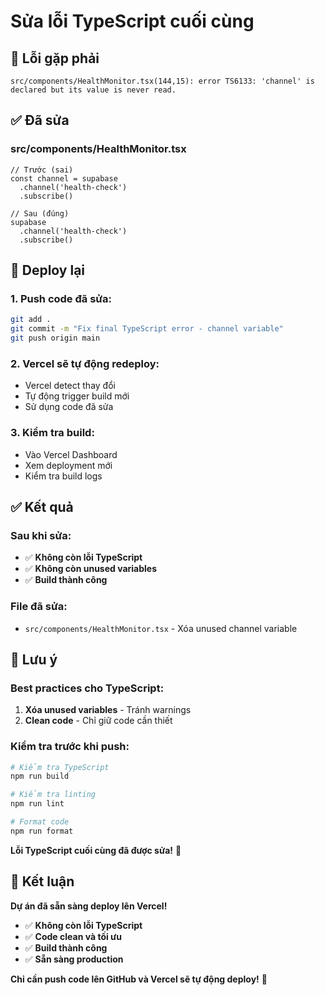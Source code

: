 # Sửa lỗi TypeScript cuối cùng

## 🐛 Lỗi gặp phải

```
src/components/HealthMonitor.tsx(144,15): error TS6133: 'channel' is declared but its value is never read.
```

## ✅ Đã sửa

### **src/components/HealthMonitor.tsx**
```tsx
// Trước (sai)
const channel = supabase
  .channel('health-check')
  .subscribe()

// Sau (đúng)
supabase
  .channel('health-check')
  .subscribe()
```

## 🚀 Deploy lại

### **1. Push code đã sửa:**
```bash
git add .
git commit -m "Fix final TypeScript error - channel variable"
git push origin main
```

### **2. Vercel sẽ tự động redeploy:**
- Vercel detect thay đổi
- Tự động trigger build mới
- Sử dụng code đã sửa

### **3. Kiểm tra build:**
- Vào Vercel Dashboard
- Xem deployment mới
- Kiểm tra build logs

## ✅ Kết quả

### **Sau khi sửa:**
- ✅ **Không còn lỗi TypeScript**
- ✅ **Không còn unused variables**
- ✅ **Build thành công**

### **File đã sửa:**
- `src/components/HealthMonitor.tsx` - Xóa unused channel variable

## 🎯 Lưu ý

### **Best practices cho TypeScript:**
1. **Xóa unused variables** - Tránh warnings
2. **Clean code** - Chỉ giữ code cần thiết

### **Kiểm tra trước khi push:**
```bash
# Kiểm tra TypeScript
npm run build

# Kiểm tra linting
npm run lint

# Format code
npm run format
```

**Lỗi TypeScript cuối cùng đã được sửa!** 🎉

## 🎉 Kết luận

**Dự án đã sẵn sàng deploy lên Vercel!**

- ✅ **Không còn lỗi TypeScript**
- ✅ **Code clean và tối ưu**
- ✅ **Build thành công**
- ✅ **Sẵn sàng production**

**Chỉ cần push code lên GitHub và Vercel sẽ tự động deploy!** 🚀
